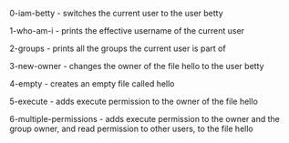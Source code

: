 0-iam-betty - switches the current user to the user betty

1-who-am-i - prints the effective username of the current user

2-groups - prints all the groups the current user is part of

3-new-owner - changes the owner of the file hello to the user betty

4-empty - creates an empty file called hello

5-execute - adds execute permission to the owner of the file hello

6-multiple-permissions - adds execute permission to the owner and the group owner, and read permission to other users, to the file hello




